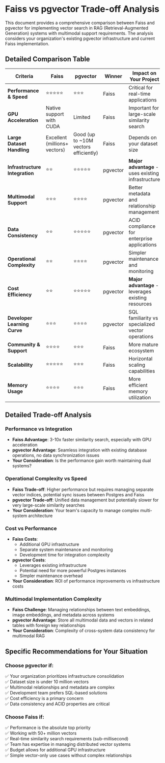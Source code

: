 # Faiss vs pgvector Trade-off Analysis


This document provides a comprehensive comparison between Faiss and pgvector for implementing vector search in RAG (Retrieval-Augmented Generation) systems with multimodal support requirements. The analysis considers your organization's existing pgvector infrastructure and current Faiss implementation.

## Detailed Comparison Table

| **Criteria** | **Faiss** | **pgvector** | **Winner** | **Impact on Your Project** |
|--------------|-----------|--------------|------------|----------------------------|
| **Performance & Speed** | ⭐⭐⭐⭐⭐ | ⭐⭐⭐ | Faiss | Critical for real-time applications |
| **GPU Acceleration** | Native support with CUDA | Limited | Faiss | Important for large-scale similarity search |
| **Large Dataset Handling** | Excellent (millions+ vectors) | Good (up to ~10M vectors efficiently) | Faiss | Depends on your dataset size |
| **Infrastructure Integration** | ⭐⭐ | ⭐⭐⭐⭐⭐ | pgvector | **Major advantage** - uses existing infrastructure |
| **Multimodal Support** | ⭐⭐⭐ | ⭐⭐⭐⭐ | pgvector | Better metadata and relationship management |
| **Data Consistency** | ⭐⭐ | ⭐⭐⭐⭐⭐ | pgvector | ACID compliance for enterprise applications |
| **Operational Complexity** | ⭐⭐ | ⭐⭐⭐⭐ | pgvector | Simpler maintenance and monitoring |
| **Cost Efficiency** | ⭐⭐ | ⭐⭐⭐⭐⭐ | pgvector | **Major advantage** - leverages existing resources |
| **Developer Learning Curve** | ⭐⭐⭐ | ⭐⭐⭐⭐ | pgvector | SQL familiarity vs specialized vector operations |
| **Community & Support** | ⭐⭐⭐⭐ | ⭐⭐⭐ | Faiss | More mature ecosystem |
| **Scalability** | ⭐⭐⭐⭐⭐ | ⭐⭐⭐ | Faiss | Horizontal scaling capabilities |
| **Memory Usage** | ⭐⭐⭐⭐ | ⭐⭐⭐ | Faiss | More efficient memory utilization |

## Detailed Trade-off Analysis

### **Performance vs Integration**
- **Faiss Advantage**: 3-10x faster similarity search, especially with GPU acceleration
- **pgvector Advantage**: Seamless integration with existing database operations, no data synchronization issues
- **Your Consideration**: Is the performance gain worth maintaining dual systems?

### **Operational Complexity vs Speed**
- **Faiss Trade-off**: Higher performance but requires managing separate vector indices, potential sync issues between Postgres and Faiss
- **pgvector Trade-off**: Unified data management but potentially slower for very large-scale similarity searches
- **Your Consideration**: Your team's capacity to manage complex multi-system architecture

### **Cost vs Performance**
- **Faiss Costs**: 
  - Additional GPU infrastructure 
  - Separate system maintenance and monitoring
  - Development time for integration complexity
- **pgvector Costs**: 
  - Leverages existing infrastructure
  - Potential need for more powerful Postgres instances
  - Simpler maintenance overhead
- **Your Consideration**: ROI of performance improvements vs infrastructure costs

### **Multimodal Implementation Complexity**
- **Faiss Challenge**: Managing relationships between text embeddings, image embeddings, and metadata across systems
- **pgvector Advantage**: Store all multimodal data and vectors in related tables with foreign key relationships
- **Your Consideration**: Complexity of cross-system data consistency for multimodal RAG

## Specific Recommendations for Your Situation

### **Choose pgvector if:**
✅ Your organization prioritizes infrastructure consolidation  
✅ Dataset size is under 10 million vectors  
✅ Multimodal relationships and metadata are complex  
✅ Development team prefers SQL-based solutions  
✅ Cost efficiency is a primary concern  
✅ Data consistency and ACID properties are critical  

### **Choose Faiss if:**
✅ Performance is the absolute top priority  
✅ Working with 50+ million vectors  
✅ Real-time similarity search requirements (sub-millisecond)  
✅ Team has expertise in managing distributed vector systems  
✅ Budget allows for additional GPU infrastructure  
✅ Simple vector-only use cases without complex relationships  

